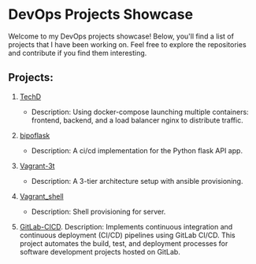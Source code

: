 # DevOps Projects Showcase

Welcome to my DevOps projects showcase! Below, you'll find a list of projects that I have been working on. Feel free to explore the repositories and contribute if you find them interesting.

## Projects:

1. [TechD](https://github.com/ashnike/TechD)
   - Description: Using docker-compose launching multiple containers: frontend, backend, and a load balancer nginx to distribute traffic.
  
2. [bipoflask](https://github.com/ashnike/bipoflask)
   - Description: A ci/cd implementation for the Python flask API app.

3. [Vagrant-3t](https://github.com/ashnike/Vagrant-3t)
   - Description: A 3-tier architecture setup with ansible provisioning.

4. [Vagrant_shell](https://github.com/ashnike/vagrant_shell)
   - Description: Shell provisioning for server.

5. [GitLab-CICD](https://gitlab.com/ashnike/demo_cicd_docker).
Description: Implements continuous integration and continuous deployment (CI/CD) pipelines using GitLab CI/CD. This project automates the build, test, and deployment processes for software development projects hosted on GitLab.
